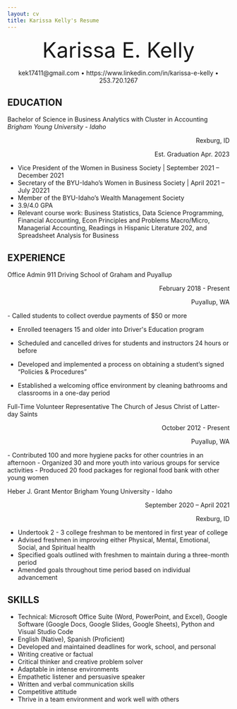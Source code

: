 ```yaml
---
layout: cv
title: Karissa Kelly's Resume
---
```

<p align="center">
 <font size="9"> Karissa E. Kelly
 </font>
</p>

<p align="center">
kek17411@gmail.com • https://www.linkedin.com/in/karissa-e-kelly • 253.720.1267
</p>
 
## EDUCATION
Bachelor of Science in Business Analytics with Cluster in Accounting
_Brigham Young University - Idaho_

<p align="right">
Rexburg, ID
<p align= "right">
Est. Graduation Apr. 2023
</p>


-	Vice President of the Women in Business Society | September 2021 – December 2021
-	Secretary of the BYU-Idaho’s Women in Business Society | April 2021 – July 20221
-	Member of the BYU-Idaho’s Wealth Management Society 
-	3.9/4.0 GPA
-	Relevant course work: Business Statistics, Data Science Programming, Financial Accounting, Econ Principles and Problems Macro/Micro, Managerial Accounting, Readings in Hispanic Literature 202, and Spreadsheet Analysis for Business 

## EXPERIENCE
Office Admin
911 Driving School of Graham and Puyallup
<p align="right"> February 2018 - Present </p>
<p align="right"> Puyallup, WA </p>
-	Called students to collect overdue payments of $50 or more

-	Enrolled teenagers 15 and older into Driver's Education program

-	Scheduled and cancelled drives for students and instructors 24 hours or before
-	Developed and implemented a process on obtaining a student’s signed “Policies & Procedures”
-	Established a welcoming office environment by cleaning bathrooms and classrooms in a one-day period


Full-Time Volunteer Representative
The Church of Jesus Christ of Latter-day Saints

<p align= "right"> October 2012 - Present
<p align= "right">
Puyallup, WA
</p>
-	Contributed 100 and more hygiene packs for other countries in an afternoon
-	Organized 30 and more youth into various groups for service activities
-	Produced 20 food packages for regional food bank with other young women




Heber J. Grant Mentor
Brigham Young University - Idaho
<p align= "right">
September 2020 – April 2021
<p align= "right">
Rexburg, ID
</p>

-	Undertook 2 - 3 college freshman to be mentored in first year of college
-	Advised freshmen in improving either Physical, Mental, Emotional, Social, and Spiritual health
-	Specified goals outlined with freshmen to maintain during a three-month period
-	Amended goals throughout time period based on individual advancement

## SKILLS
-	Technical: Microsoft Office Suite (Word, PowerPoint, and Excel), Google Software (Google Docs, Google Slides, Google Sheets), Python and Visual Studio Code
-	English (Native), Spanish (Proficient)
-	Developed and maintained deadlines for work, school, and personal
-	Writing creative or factual
-	Critical thinker and creative problem solver
-	Adaptable in intense environments
-	Empathetic listener and persuasive speaker
-	Written and verbal communication skills
-	Competitive attitude
-	Thrive in a team environment and work well with others
